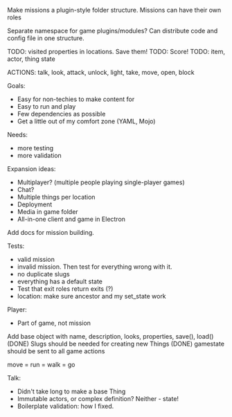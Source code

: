 Make missions a plugin-style folder structure.
Missions can have their own roles

Separate namespace for game plugins/modules? Can distribute code and config file in one structure.

TODO: visited properties in locations. Save them!
TODO: Score!
TODO: item, actor, thing state

ACTIONS: talk, look, attack, unlock, light, take, move, open, block

Goals:
- Easy for non-techies to make content for
- Easy to run and play
- Few dependencies as possible
- Get a little out of my comfort zone (YAML, Mojo)

Needs:
- more testing
- more validation

Expansion ideas:
- Multiplayer? (multiple people playing single-player games)
- Chat?
- Multiple things per location
- Deployment
- Media in game folder
- All-in-one client and game in Electron

Add docs for mission building.

Tests:
- valid mission
- invalid mission. Then test for everything wrong with it.
- no duplicate slugs
- everything has a default state
- Test that exit roles return exits (?)
- location: make sure ancestor and my set_state work

Player: 
- Part of game, not mission

Add base object with name, description, looks, properties, save(), load() (DONE)
Slugs should be needed for creating new Things (DONE)
gamestate should be sent to all game actions

move = run = walk = go

Talk: 
- Didn't take long to make a base Thing
- Immutable actors, or complex definition? Neither - state!
- Boilerplate validation: how I fixed.

